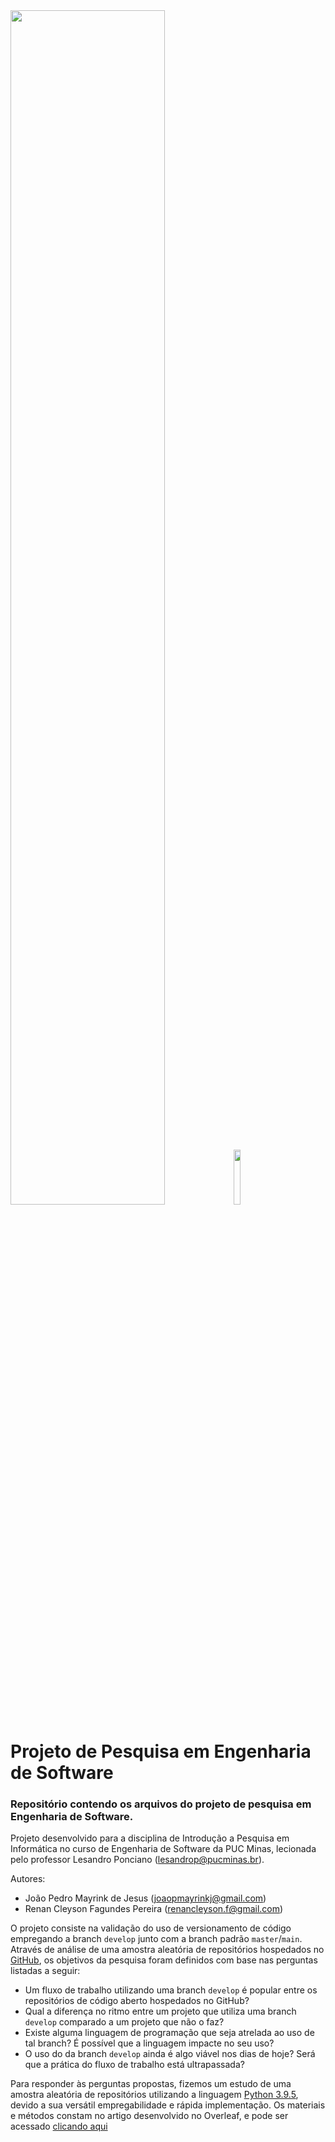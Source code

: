 <div>
  <img width="65%" style="width: 70%" src="https://icei.pucminas.br/images/logos/icei_logo_final.png" />
  <img width="15%" src="https://icei.pucminas.br/images/logos/logo_pucminas.png" />
</div>

# Projeto de Pesquisa em Engenharia de Software
### Repositório contendo os arquivos do projeto de pesquisa em Engenharia de Software.

Projeto desenvolvido para a disciplina de Introdução a Pesquisa em Informática no curso de Engenharia de Software da PUC Minas, lecionada pelo professor Lesandro Ponciano (lesandrop@pucminas.br).

Autores:
  - João Pedro Mayrink de Jesus (joaopmayrinkj@gmail.com)
  - Renan Cleyson Fagundes Pereira (renancleyson.f@gmail.com)

O projeto consiste na validação do uso de versionamento de código empregando a branch `develop` junto com a branch padrão `master`/`main`. Através de análise de uma amostra aleatória de repositórios hospedados no [GitHub](https://github.com/), os objetivos da pesquisa foram definidos com base nas perguntas listadas a seguir:
  - Um fluxo de trabalho utilizando uma branch `develop` é popular entre os repositórios de código aberto hospedados no GitHub?
  - Qual a diferença no ritmo entre um projeto que utiliza uma branch `develop` comparado a um projeto que não o faz?
  - Existe alguma linguagem de programação que seja atrelada ao uso de tal branch? É possível que a linguagem impacte no seu uso?
  - O uso do da branch `develop` ainda é algo viável nos dias de hoje? Será que a prática do fluxo de trabalho está ultrapassada?

Para responder às perguntas propostas, fizemos um estudo de uma amostra aleatória de repositórios utilizando a linguagem [Python 3.9.5](https://www.python.org/), devido a sua versátil empregabilidade e rápida implementação. Os materiais e métodos constam no artigo desenvolvido no Overleaf, e pode ser acessado [clicando aqui](https://www.overleaf.com/read/qgdfphwhqsnr)
